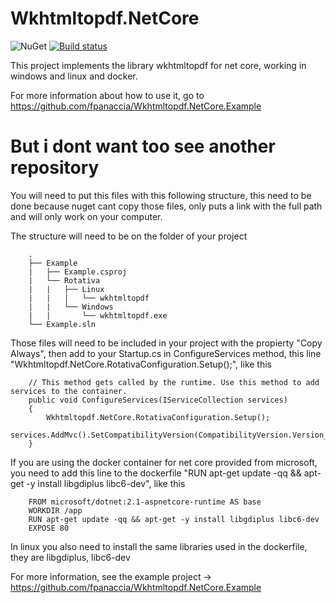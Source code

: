 # Wkhtmltopdf.NetCore

![NuGet](https://buildstats.info/nuget/Wkhtmltopdf.NetCore)
[![Build status](https://ci.appveyor.com/api/projects/status/uws43d45pusuhq3a?svg=true)](https://ci.appveyor.com/project/fpanaccia/wkhtmltopdf-netcore-qft6o)

This project implements the library wkhtmltopdf for net core, working in windows and linux and docker.

For more information about how to use it, go to https://github.com/fpanaccia/Wkhtmltopdf.NetCore.Example

# But i dont want too see another repository

You will need to put this files with this following structure, this need to be done because nuget cant copy those files, only puts a link with the full path and will only work on your computer.

The structure will need to be on the folder of your project

        .
        ├── Example
        |   ├── Example.csproj
        |   └── Rotativa
        |   |   ├── Linux
        |   |   |   └── wkhtmltopdf
        |   |   └── Windows
        |   |       └── wkhtmltopdf.exe
        └── Example.sln

Those files will need to be included in your project with the propierty "Copy Always", then add to your Startup.cs in ConfigureServices method, this line "Wkhtmltopdf.NetCore.RotativaConfiguration.Setup();", like this

        // This method gets called by the runtime. Use this method to add services to the container.
        public void ConfigureServices(IServiceCollection services)
        {
            Wkhtmltopdf.NetCore.RotativaConfiguration.Setup();
            services.AddMvc().SetCompatibilityVersion(CompatibilityVersion.Version_2_1);
        }
        
If you are using the docker container for net core provided from microsoft, you need to add this line to the dockerfile "RUN apt-get update -qq && apt-get -y install libgdiplus libc6-dev", like this

        FROM microsoft/dotnet:2.1-aspnetcore-runtime AS base
        WORKDIR /app
        RUN apt-get update -qq && apt-get -y install libgdiplus libc6-dev
        EXPOSE 80

In linux you also need to install the same libraries used in the dockerfile, they are libgdiplus, libc6-dev


For more information, see the example project -> https://github.com/fpanaccia/Wkhtmltopdf.NetCore.Example

